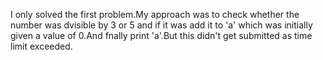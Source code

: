 I only solved the first problem.My approach was to check whether the number was dvisible by 3 or 5 and if it was add it to 'a' which was initially given a value of 0.And fnally print 'a'.But this didn't get submitted as time limit exceeded. 
